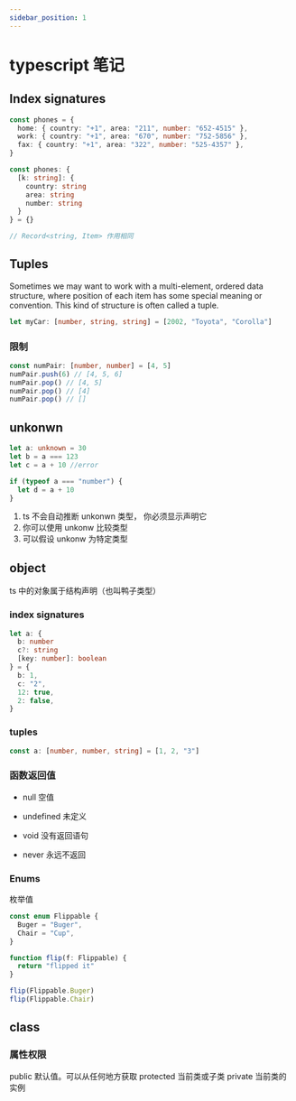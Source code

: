 ```yaml
---
sidebar_position: 1
---
```


# typescript 笔记

## Index signatures

```ts
const phones = {
  home: { country: "+1", area: "211", number: "652-4515" },
  work: { country: "+1", area: "670", number: "752-5856" },
  fax: { country: "+1", area: "322", number: "525-4357" },
}

const phones: {
  [k: string]: {
    country: string
    area: string
    number: string
  }
} = {}

// Record<string, Item> 作用相同
```

## Tuples

Sometimes we may want to work with a multi-element, ordered data structure, where position of each item has some special meaning or convention. This kind of structure is often called a tuple.

```ts
let myCar: [number, string, string] = [2002, "Toyota", "Corolla"]
```

### 限制

```ts
const numPair: [number, number] = [4, 5]
numPair.push(6) // [4, 5, 6]
numPair.pop() // [4, 5]
numPair.pop() // [4]
numPair.pop() // []
```

## unkonwn

```ts
let a: unknown = 30
let b = a === 123
let c = a + 10 //error

if (typeof a === "number") {
  let d = a + 10
}
```

1. ts 不会自动推断 unkonwn 类型， 你必须显示声明它
2. 你可以使用 unkonw 比较类型
3. 可以假设 unkonw 为特定类型

## object

ts 中的对象属于结构声明（也叫鸭子类型）

### index signatures

```ts
let a: {
  b: number
  c?: string
  [key: number]: boolean
} = {
  b: 1,
  c: "2",
  12: true,
  2: false,
}
```

### tuples

```ts
const a: [number, number, string] = [1, 2, "3"]
```

### 函数返回值

- null
  空值

- undefined
  未定义

- void
  没有返回语句

- never
  永远不返回

### Enums

枚举值

```ts
const enum Flippable {
  Buger = "Buger",
  Chair = "Cup",
}

function flip(f: Flippable) {
  return "flipped it"
}

flip(Flippable.Buger)
flip(Flippable.Chair)
```

## class

### 属性权限

public 默认值。可以从任何地方获取
protected 当前类或子类
private 当前类的实例
